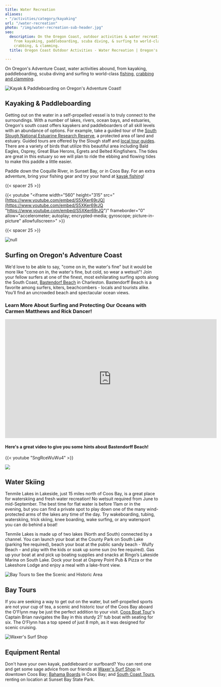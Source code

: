 ```yaml
---
title: Water Recreation
aliases:
- "/activities/category/kayaking"
url: "/water-recreation"
photo: "/img/water-recreation-sub-header.jpg"
seo:
  description: On the Oregon Coast, outdoor activities & water recreation abounds,
    from kayaking, paddleboarding, scuba diving, & surfing to world-class fishing,
    crabbing, & clamming.
  title: Oregon Coast Outdoor Activities - Water Recreation | Oregon's Adventure Coast

---
```

On Oregon's Adventure Coast, water activities abound, from kayaking, paddleboarding, scuba diving and surfing to world-class [fishing](/fishing), [crabbing and clamming](/crabbing-clamming).

![Kayak & Paddleboarding on Oregon's Adventure Coast!](/img/water-rec-kayaking.jpg)

## Kayaking & Paddleboarding

Getting out on the water in a self-propelled vessel is to truly connect to the surroundings. With a number of lakes, rivers, ocean bays, and estuaries, Oregon's south coast offers kayakers and paddleboarders of all skill levels with an abundance of options. For example, take a guided tour of the [South Slough National Estuarine Research Reserve](https://www.oregon.gov/dsl/SS/Pages/About.aspx), a protected area of land and estuary. Guided tours are offered by the Slough staff and [local tour guides](/tour-guides-and-charters). There are a variety of birds that utilize this beautiful area including Bald Eagles, Osprey, Great Blue Herons, Egrets and Belted Kingfishers. The tides are great in this estuary so we will plan to ride the ebbing and flowing tides to make this paddle a little easier.

Paddle down the Coquille River, in Sunset Bay, or in Coos Bay. For an extra adventure, bring your fishing gear and try your hand at [kayak fishing](/tripideas/kayak-fishing-on-the-south-coast)!

{{< spacer 25 >}}

{{< youtube "<iframe width="560" height="315" src="[https://www.youtube.com/embed/S5XKer69rJQ](https://www.youtube.com/embed/S5XKer69rJQ "https://www.youtube.com/embed/S5XKer69rJQ")" frameborder="0" allow="accelerometer; autoplay; encrypted-media; gyroscope; picture-in-picture" allowfullscreen></iframe>" >}}

{{< spacer 25 >}}

![null](/img/surfing-header-695x322.jpg)

## Surfing on Oregon's Adventure Coast

We'd love to be able to say, "come on in, the water's fine" but it would be more like "come on in, the water's fine, but cold, so wear a wetsuit"! Join your fellow surfers at one of the finest, most exhilarating surfing spots along the South Coast, [Bastendorf Beach](http://www.co.coos.or.us/Departments/CoosCountyParks/Bastendorff.aspx) in Charleston. Bastendorff Beach is a favorite among surfers, kiters, beachcombers - locals and tourists alike. You’ll find an uncrowded beach and spectacular ocean views.

### Learn More About Surfing and Protecting Our Oceans with Carmen Matthews and Rick Dancer!

<iframe src="https://www.facebook.com/plugins/video.php?href=https%3A%2F%2Fwww.facebook.com%2FThatOregonLife%2Fvideos%2F1772772586154501%2F&show_text=0&width=695" width="695" height="391" style="border:none;overflow:hidden" scrolling="no" frameborder="0" allowTransparency="true" allowFullScreen="true"></iframe>

<div class="margin-50px-top"></div>

#### Here's a great video to give you some hints about Bastendorff Beach!

{{< youtube "SngRceWuWu4" >}}

<div class="margin-50px-top"></div>

![](/img/waterskiing-blog-695x322.jpg)

## Water Skiing

Tenmile Lakes in Lakeside, just 15 miles north of Coos Bay, is a great place for waterskiing and fresh water recreation! No wetsuit required from June to mid-September. The best time for flat water is before 11am or in the evening, but you can find a private spot to play down one of the many wind-protected arms of the lakes any time of the day. Try wakeboarding, tubing, waterskiing, trick skiing, knee boarding, wake surfing, or any watersport you can do behind a boat!

Tenmile Lakes is made up of two lakes (North and South) connected by a channel. You can launch your boat at the County Park on South Lake (parking fee required), beach your boat at the public sandy beach - Wulfy Beach - and play with the kids or soak up some sun (no fee required). Gas up your boat at and pick up boating supplies and snacks at Ringo’s Lakeside Marina on South Lake. Dock your boat at Osprey Point Pub & Pizza or the Lakeshore Lodge and enjoy a meal with a lake-front view.

<div class="margin-50px-top"></div>

![Bay Tours to See the Scenic and Historic Area](/img/bay-boat-tours-695x322.jpg)

## Bay Tours

If you are seeking a way to get out on the water, but self-propelled sports are not your cup of tea, a scenic and historic tour of the Coos Bay aboard the O'Flynn may be just the perfect addition to your visit. [Coos Boat Tour](https://www.coosboattours.com/)'s Captain Brian navigates the Bay in this sturdy 21' tub boat with seating for six. The O’Flynn has a top speed of just 8 mph, as it was designed for scenic cruising.

<div class="margin-50px-top"></div>

![Waxer's Surf Shop](/img/waxer-surf-shop.jpg)

## Equipment Rental

Don't have your own kayak, paddleboard or surfboard? You can rent one and get some sage advice from our friends at [Waxer's Surf Shop](http://www.surfwaxers.com) in downtown Coos Bay; [Bahama Boards](https://bahamastyles.com/coos-bay-rentals/) in Coos Bay; and [South Coast Tours](https://www.facebook.com/southcoasttours/), renting on location at Sunset Bay State Park.